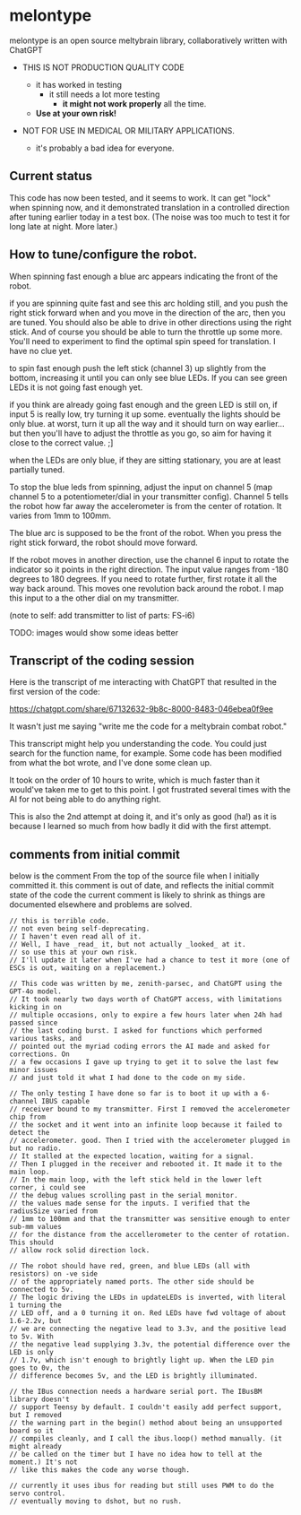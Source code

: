 # melontype
melontype is an open source meltybrain library, collaboratively written with ChatGPT


* THIS IS NOT PRODUCTION QUALITY CODE
  * it has worked in testing
    * it still needs a lot more testing
      * **it might not work properly** all the time.
  * **Use at your own risk!**

* NOT FOR USE IN MEDICAL OR MILITARY APPLICATIONS.
  * it's probably a bad idea for everyone.

## Current status
This code has now been tested, and it seems to work. It can get "lock" when spinning now, 
and it demonstrated translation in a controlled direction after tuning earlier today in a 
test box. (The noise was too much to test it for long late at night. More later.)

## How to tune/configure the robot.

When spinning fast enough a blue arc appears indicating the front of the robot. 

if you are spinning quite fast and see this arc holding still, and you push the right stick
forward when and you move in the direction of the arc, then you are tuned. You should also 
be able to drive in other directions using the right stick. And of course you should be able
to turn the throttle up some more. You'll need to experiment to find the optimal spin speed
for translation. I have no clue yet.

to spin fast enough push the left stick (channel 3) up slightly from the bottom, increasing 
it until you can only see blue LEDs. If you can see green LEDs it is not going fast enough yet.

if you think are already going fast enough and the green LED is still on, if input 5 is really 
low, try turning it up some. eventually the lights should be only blue. at worst, turn it up 
all the way and it should turn on way earlier... but then you'll have to adjust the throttle
as you go, so aim for having it close to the correct value. ;]

when the LEDs are only blue, if they are sitting stationary, you are at least partially tuned. 

To stop the blue leds from spinning, adjust the input on channel 5 (map channel 5 to a 
potentiometer/dial in your transmitter config). Channel 5 tells the robot how far away the 
accelerometer is from the center of rotation. It varies from 1mm to 100mm.

The blue arc is supposed to be the front of the robot. When you press the right stick forward,
the robot should move forward. 

If the robot moves in another direction, use the channel 6 input to rotate the indicator so it
points in the right direction. The input value ranges from -180 degrees to 180 degrees. If you
need to rotate further, first rotate it all the way back around. This moves one revolution 
back around the robot. I map this input to a the other dial on my transmitter.

(note to self: add transmitter to list of parts: FS-i6)

TODO: images would show some ideas better

## Transcript of the coding session
Here is the transcript of me interacting with ChatGPT that resulted in the first version
of the code:

  https://chatgpt.com/share/67132632-9b8c-8000-8483-046ebea0f9ee

It wasn't just me saying "write me the code for a meltybrain combat robot." 

This transcript might help you understanding the code. You could just search for the 
function name, for example. Some code has been modified from what the bot wrote, and
I've done some clean up. 

It took on the order of 10 hours to write, which is much faster than it would've taken
me to get to this point. I got frustrated several times with the AI for not being able
to do anything right. 

This is also the 2nd attempt at doing it, and it's only as good (ha!) as it
is because I learned so much from how badly it did with the first attempt.

## comments from initial commit
below is the comment From the top of the source file when I initially committed it.
this comment is out of date, and reflects the initial commit state of the code
the current comment is likely to shrink as things are documented elsewhere and
problems are solved. 


```
// this is terrible code.
// not even being self-deprecating.
// I haven't even read all of it.
// Well, I have _read_ it, but not actually _looked_ at it.
// so use this at your own risk.
// I'll update it later when I've had a chance to test it more (one of ESCs is out, waiting on a replacement.)

// This code was written by me, zenith-parsec, and ChatGPT using the GPT-4o model.
// It took nearly two days worth of ChatGPT access, with limitations kicking in on 
// multiple occasions, only to expire a few hours later when 24h had passed since 
// the last coding burst. I asked for functions which performed various tasks, and
// pointed out the myriad coding errors the AI made and asked for corrections. On
// a few occasions I gave up trying to get it to solve the last few minor issues 
// and just told it what I had done to the code on my side.

// The only testing I have done so far is to boot it up with a 6-channel IBUS capable
// receiver bound to my transmitter. First I removed the accelerometer chip from 
// the socket and it went into an infinite loop because it failed to detect the 
// accelerometer. good. Then I tried with the accelerometer plugged in but no radio.
// It stalled at the expected location, waiting for a signal.
// Then I plugged in the receiver and rebooted it. It made it to the main loop.
// In the main loop, with the left stick held in the lower left corner, i could see
// the debug values scrolling past in the serial monitor.
// the values made sense for the inputs. I verified that the radiusSize varied from 
// 1mm to 100mm and that the transmitter was sensitive enough to enter sub-mm values
// for the distance from the accellerometer to the center of rotation. This should 
// allow rock solid direction lock. 

// The robot should have red, green, and blue LEDs (all with resistors) on -ve side 
// of the appropriately named ports. The other side should be connected to 5v.
// The logic driving the LEDs in updateLEDs is inverted, with literal 1 turning the 
// LED off, and a 0 turning it on. Red LEDs have fwd voltage of about 1.6-2.2v, but
// we are connecting the negative lead to 3.3v, and the positive lead to 5v. With 
// the negative lead supplying 3.3v, the potential difference over the LED is only 
// 1.7v, which isn't enough to brightly light up. When the LED pin goes to 0v, the
// difference becomes 5v, and the LED is brightly illuminated.

// the IBus connection needs a hardware serial port. The IBusBM library doesn't 
// support Teensy by default. I couldn't easily add perfect support, but I removed
// the warning part in the begin() method about being an unsupported board so it
// compiles cleanly, and I call the ibus.loop() method manually. (it might already
// be called on the timer but I have no idea how to tell at the moment.) It's not
// like this makes the code any worse though.

// currently it uses ibus for reading but still uses PWM to do the servo control.
// eventually moving to dshot, but no rush.
```
